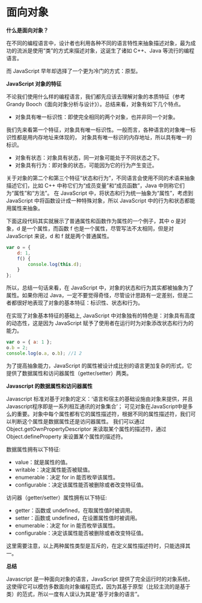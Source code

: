 # 面向对象

**什么是面向对象？**

在不同的编程语言中，设计者也利用各种不同的语言特性来抽象描述对象，最为成功的流派是使用“类”的方式来描述对象，这诞生了诸如 C++、Java 等流行的编程语言。

而 JavaScript 早年却选择了一个更为冷门的方式：原型。

**JavaScript 对象的特征**

不论我们使用什么样的编程语言，我们都先应该去理解对象的本质特征（参考 Grandy Booch《面向对象分析与设计》）。总结来看，对象有如下几个特点。

* 对象具有唯一标识性：即使完全相同的两个对象，也并非同一个对象。

我们先来看第一个特征，对象具有唯一标识性。一般而言，各种语言的对象唯一标识性都是用内存地址来体现的， 对象具有唯一标识的内存地址，所以具有唯一的标识。

* 对象有状态：对象具有状态，同一对象可能处于不同状态之下。
* 对象具有行为：即对象的状态，可能因为它的行为产生变迁。

关于对象的第二个和第三个特征“状态和行为”，不同语言会使用不同的术语来抽象描述它们，比如 C++ 中称它们为“成员变量”和“成员函数”，Java 中则称它们为“属性”和“方法”。
在 JavaScript 中，将状态和行为统一抽象为“属性”，考虑到 JavaScript 中将函数设计成一种特殊对象，所以 JavaScript 中的行为和状态都能用属性来抽象。

下面这段代码其实就展示了普通属性和函数作为属性的一个例子，其中 o 是对象，d 是一个属性，而函数 f 也是一个属性，尽管写法不太相同，但是对 JavaScript 来说，d 和 f 就是两个普通属性。

```js
var o = { 
    d: 1,
    f() {
        console.log(this.d);
    }    
};
```
所以，总结一句话来看，在 JavaScript 中，对象的状态和行为其实都被抽象为了属性。如果你用过 Java，一定不要觉得奇怪，尽管设计思路有一定差别，但是二者都很好地表现了对象的基本特征：标识性、状态和行为。

在实现了对象基本特征的基础上, JavaScript 中对象独有的特色是：对象具有高度的动态性，这是因为 JavaScript 赋予了使用者在运行时为对象添改状态和行为的能力。

```js
var o = { a: 1 };
o.b = 2;
console.log(o.a, o.b); //1 2
```

为了提高抽象能力，JavaScript 的属性被设计成比别的语言更加复杂的形式，它提供了数据属性和访问器属性（getter/setter）两类。

**Javascript 的数据属性和访问器属性**

Javascript 标准对基于对象的定义：‘语言和宿主的基础设施由对象来提供，并且Javascript程序即是一系列相互通讯的对象集合’；
可见对象在JavaScript中是多么的重要。对象中每个属性都有它的属性描述符，根据不同的属性描述符，我们可以判断这个属性是数据属性还是访问器属性。
我们可以通过 Object.getOwnPropertyDescriptor 来读取某个属性的描述符，通过 Object.defineProperty 来设置某个属性的描述符。

数据属性拥有以下特征:

* value：就是属性的值。
* writable：决定属性能否被赋值。
* enumerable：决定 for in 能否枚举该属性。
* configurable：决定该属性能否被删除或者改变特征值。

访问器（getter/setter）属性拥有以下特征:

* getter：函数或 undefined，在取属性值时被调用。
* setter：函数或 undefined，在设置属性值时被调用。
* enumerable：决定 for in 能否枚举该属性。
* configurable：决定该属性能否被删除或者改变特征值。

这里需要注意，以上两种属性类型是互斥的，在定义属性描述符时，只能选择其一。

**总结**

Javascript 是一种面向对象的语言，JavaScript 提供了完全运行时的对象系统，这使得它可以模仿多数面向对象编程范式，因为其基于原型（比较主流的是基于类）的范式，所以一度有人误认为其是“基于对象的语言”。